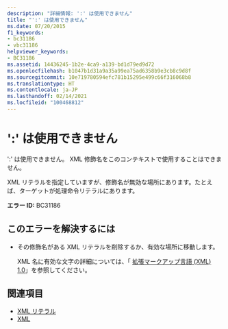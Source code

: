 ```yaml
---
description: "詳細情報: ':' は使用できません"
title: "':' は使用できません"
ms.date: 07/20/2015
f1_keywords:
- bc31186
- vbc31186
helpviewer_keywords:
- BC31186
ms.assetid: 14436245-1b2e-4ca9-a139-bd1d79ed9d72
ms.openlocfilehash: b1047b1d31a9a35a99ea75ad6358b9e3cb8c9d8f
ms.sourcegitcommit: 10e719780594efc781b15295e499c66f316068b8
ms.translationtype: HT
ms.contentlocale: ja-JP
ms.lasthandoff: 02/14/2021
ms.locfileid: "100468812"
---
```

# <a name="-is-not-allowed"></a>':' は使用できません

':' は使用できません。 XML 修飾名をこのコンテキストで使用することはできません。  
  
 XML リテラルを指定していますが、修飾名が無効な場所にあります。たとえば、ターゲットが処理命令リテラルにあります。  
  
 **エラー ID:** BC31186  
  
## <a name="to-correct-this-error"></a>このエラーを解決するには  
  
- その修飾名がある XML リテラルを削除するか、有効な場所に移動します。  
  
     XML 名に有効な文字の詳細については、「 [拡張マークアップ言語 (XML) 1.0](https://www.w3.org/TR/xml)」を参照してください。  
  
## <a name="see-also"></a>関連項目

- [XML リテラル](../language-reference/xml-literals/index.md)
- [XML](../programming-guide/language-features/xml/index.md)
